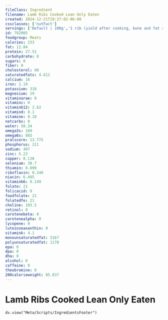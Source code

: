 ```yaml
---
fileClass: Ingredient
filename: Lamb Ribs Cooked Lean Only Eaten
created: 2024-12-21T19:27:02-06:00
cssclasses: ['nutFact']
servings: ['Default | 100g','1 rib (yield after cooking, bone and fat removed) | 25','1 oz, with bone, cooked, lean only (yield after bone removed) | 17','1 oz, with bone, raw, lean only (yield after cooking, bone removed) | 14','1 oz, with bone, cooked (yield after bone and fat removed) | 13','1 oz, with bone, raw (yield after cooking, bone and fat removed) | 10','1 cubic inch, with bone, cooked (yield after bone and fat removed) | 8']
id: 782005
foodgroup: Meats
calories: 233
fat: 12.84
protein: 27.51
carbohydrate: 0
sugars: 0
fiber: 0
cholesterol: 90
saturatedfats: 4.611
calcium: 16
iron: 2.19
potassium: 310
magnesium: 29
vitaminarae: 0
vitaminc: 0
vitaminb12: 2.62
vitamind: 0.1
vitamine: 0.18
netcarbs: 0
water: 58.34
omega3s: 169
omega6s: 883
pralscore: 13.775
phosphorus: 211
sodium: 407
zinc: 5.23
copper: 0.138
selenium: 30.7
thiamin: 0.099
riboflavin: 0.248
niacin: 6.495
vitaminb6: 0.149
folate: 21
folicacid: 0
foodfolate: 21
folatedfe: 21
choline: 103.5
retinol: 0
carotenebeta: 0
carotenealpha: 0
lycopene: 0
luteinzeaxanthin: 0
vitamink: 4.1
monounsaturatedfat: 5167
polyunsaturatedfat: 1170
epa: 0
dpa: 0
dha: 0
alcohol: 0
caffeine: 0
theobromine: 0
200calorieweight: 85.837
---
```


# Lamb Ribs Cooked Lean Only Eaten

```dataviewjs
dv.view("Meta/Scripts/IngredientsFooter")
```